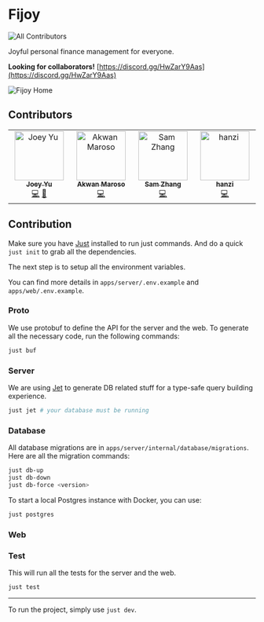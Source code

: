 # Fijoy

<!-- ALL-CONTRIBUTORS-BADGE:START - Do not remove or modify this section -->

![All Contributors](https://img.shields.io/github/all-contributors/fijoyapp/fijoy?style=for-the-badge&color=yellow)

<!-- ALL-CONTRIBUTORS-BADGE:END -->

Joyful personal finance management for everyone.

**Looking for collaborators!** [https://discord.gg/HwZarY9Aas](https://discord.gg/HwZarY9Aas)

![Fijoy Home](./assets/readme.png)

## Contributors

<!-- ALL-CONTRIBUTORS-LIST:START - Do not remove or modify this section -->
<!-- prettier-ignore-start -->
<!-- markdownlint-disable -->
<table>
  <tbody>
    <tr>
      <td align="center" valign="top" width="14.28%"><a href="http://jyu.dev"><img src="https://avatars.githubusercontent.com/u/25695219?v=4?s=100" width="100px;" alt="Joey Yu"/><br /><sub><b>Joey Yu</b></sub></a><br /><a href="https://github.com/fijoyapp/fijoy/commits?author=itsjoeoui" title="Code">💻</a> <a href="https://github.com/fijoyapp/fijoy/commits?author=itsjoeoui" title="Documentation">📖</a></td>
      <td align="center" valign="top" width="14.28%"><a href="http://akwan.my.id"><img src="https://avatars.githubusercontent.com/u/46861007?v=4?s=100" width="100px;" alt="Akwan Maroso"/><br /><sub><b>Akwan Maroso</b></sub></a><br /><a href="https://github.com/fijoyapp/fijoy/commits?author=akwanmaroso" title="Code">💻</a></td>
      <td align="center" valign="top" width="14.28%"><a href="http://cs.mcgill.ca/~szhang139"><img src="https://avatars.githubusercontent.com/u/112342947?v=4?s=100" width="100px;" alt="Sam Zhang"/><br /><sub><b>Sam Zhang</b></sub></a><br /><a href="https://github.com/fijoyapp/fijoy/commits?author=SamZhang02" title="Code">💻</a></td>
      <td align="center" valign="top" width="14.28%"><a href="https://github.com/hanzili"><img src="https://avatars.githubusercontent.com/u/96609857?v=4?s=100" width="100px;" alt="hanzi"/><br /><sub><b>hanzi</b></sub></a><br /><a href="https://github.com/fijoyapp/fijoy/commits?author=hanzili" title="Code">💻</a></td>
    </tr>
  </tbody>
</table>

<!-- markdownlint-restore -->
<!-- prettier-ignore-end -->

<!-- ALL-CONTRIBUTORS-LIST:END -->
<!-- prettier-ignore-start -->
<!-- markdownlint-disable -->

<!-- markdownlint-restore -->
<!-- prettier-ignore-end -->

<!-- ALL-CONTRIBUTORS-LIST:END -->

## Contribution

Make sure you have [Just](https://github.com/casey/just) installed to run just commands.
And do a quick `just init` to grab all the dependencies.

The next step is to setup all the environment variables.

You can find more details in `apps/server/.env.example` and
`apps/web/.env.example`.

### Proto

We use protobuf to define the API for the server and the web.
To generate all the necessary code, run the following commands:

```bash
just buf
```

### Server

We are using [Jet](https://github.com/go-jet/jet) to generate DB related stuff for
a type-safe query building experience.

```bash
just jet # your database must be running
```

### Database

All database migrations are in `apps/server/internal/database/migrations`.
Here are all the migration commands:

```bash
just db-up
just db-down
just db-force <version>
```

To start a local Postgres instance with Docker, you can use:

```bash
just postgres
```

### Web

### Test

This will run all the tests for the server and the web.

```bash
just test
```

---

To run the project, simply use `just dev`.
